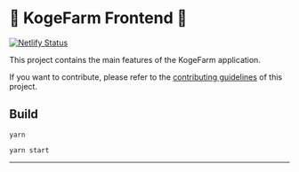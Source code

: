 # 🐨 KogeFarm Frontend 🐨

[![Netlify Status](https://api.netlify.com/api/v1/badges/7bebf1a3-be7b-4165-afd1-446256acd5e3/deploy-status)](https://app.netlify.com/sites/pancake-prod/deploys)

This project contains the main features of the KogeFarm application.

If you want to contribute, please refer to the [contributing guidelines](./CONTRIBUTING.md) of this project.

## Build

`yarn`

`yarn start`

--------------------

